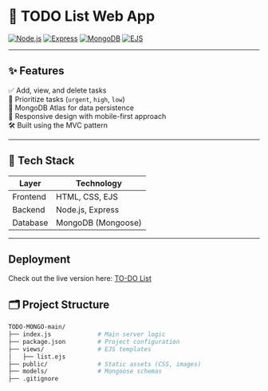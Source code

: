 # 📝 TODO List Web App

[![Node.js](https://img.shields.io/badge/Node.js-339933?style=flat&logo=node.js&logoColor=white)](https://nodejs.org/)
[![Express](https://img.shields.io/badge/Express.js-000000?style=flat&logo=express&logoColor=white)](https://expressjs.com/)
[![MongoDB](https://img.shields.io/badge/MongoDB-4EA94B?style=flat&logo=mongodb&logoColor=white)](https://www.mongodb.com/)
[![EJS](https://img.shields.io/badge/EJS-8e44ad?style=flat&logo=ejs&logoColor=white)](https://ejs.co/)


---

## ✨ Features

✅ Add, view, and delete tasks  
🎯 Prioritize tasks (`urgent`, `high`, `low`)  
💾 MongoDB Atlas for data persistence  
📱 Responsive design with mobile-first approach  
🛠 Built using the MVC pattern  

---

## 🔧 Tech Stack

| Layer      | Technology       |
|------------|------------------|
| Frontend   | HTML, CSS, EJS   |
| Backend    | Node.js, Express |
| Database   | MongoDB (Mongoose) |

---
## Deployment
Check out the live version here: [TO-DO List](https://todo-list-mxdm.onrender.com)

## 🗂 Project Structure

```bash
TODO-MONGO-main/
├── index.js             # Main server logic
├── package.json         # Project configuration
├── views/               # EJS templates
│   ├── list.ejs
├── public/              # Static assets (CSS, images)
├── models/              # Mongoose schemas
├── .gitignore
